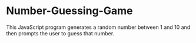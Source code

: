 # Number-Guessing-Game
This JavaScript program generates a random number between 1 and 10 and then prompts the user to guess that number. 

